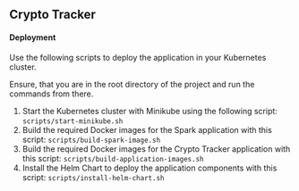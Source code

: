 ## Crypto Tracker

#### Deployment

Use the following scripts to deploy the application in your Kubernetes cluster.

Ensure, that you are in the root directory of the project and run the commands from there.

1. Start the Kubernetes cluster with Minikube using the following script: `scripts/start-minikube.sh`
2. Build the required Docker images for the Spark application with this script: `scripts/build-spark-image.sh`
3. Build the required Docker images for the Crypto Tracker application with this script: `scripts/build-application-images.sh`
4. Install the Helm Chart to deploy the application components with this script: `scripts/install-helm-chart.sh`
